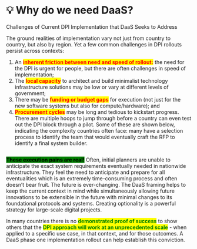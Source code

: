 # 💡 Why do we need DaaS?

Challenges of Current DPI Implementation that DaaS Seeks to Address

The ground realities of implementation vary not just from country to country, but also by region. Yet a few common challenges in DPI rollouts persist across contexts: &#x20;

1. An <mark style="color:red;">**inherent friction between need and speed of rollout:**</mark> the need for the DPI is urgent for people, but there are often challenges in speed of implementation;
2. The <mark style="color:red;">**local capacity**</mark> to architect and build minimalist technology infrastructure solutions may be low or vary at different levels of government;
3. There may be <mark style="color:red;">**funding or budget gaps**</mark> for execution (not just for the new software systems but also for compute/hardware); and
4. <mark style="color:red;">**Procurement cycles**</mark> may be long and tedious to kickstart progress. There are multiple hoops to jump through before a country can even test out the DPI block through a pilot. Some of these are shown below, indicating the complexity countries often face: many have a selection process to identify the team that would eventually craft the RFP to identify a final system builder.&#x20;

<figure><img src="https://lh7-us.googleusercontent.com/27MGCm4rMwhzKxMl7U3SiaudlOsuBAMwKXDQv6iWeMhUttzmKF5LkszYsudv1aCPbN9nC4gMej3SW9tDv6uLzxuTaT4VelKuVbWtKw9ThDzexHRR08IqIQorupjTR9X9_l5bP9f_aeCHVYIq2Qa7ejM" alt=""><figcaption></figcaption></figure>

<mark style="background-color:green;">**These execution pains are real!**</mark> Often, initial planners are unable to anticipate the exact system requirements eventually needed in nationwide infrastructure. They feel the need to anticipate and prepare for all eventualities which is an extremely time-consuming process and often doesn’t bear fruit. The future is ever-changing. The DaaS framing helps to keep the current context in mind while simultaneously allowing future innovations to be extensible in the future with minimal changes to its foundational protocols and systems. Creating optionality is a powerful strategy for large-scale digital projects.

In many countries there is no <mark style="color:green;">**demonstrated proof of success**</mark> to show others that the <mark style="color:green;">**DPI approach will work at an unprecedented scale**</mark> - when applied to a specific use case, in that context, and for those outcomes. A DaaS phase one implementation rollout can help establish this conviction.&#x20;
